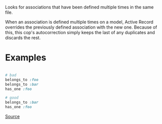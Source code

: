 
Looks for associations that have been defined multiple times in the same file.

When an association is defined multiple times on a model, Active Record overrides the
previously defined association with the new one. Because of this, this cop's autocorrection
simply keeps the last of any duplicates and discards the rest.

# Examples

```ruby

# bad
belongs_to :foo
belongs_to :bar
has_one :foo

# good
belongs_to :bar
has_one :foo
```

[Source](http://www.rubydoc.info/gems/rubocop/RuboCop/Cop/Rails/DuplicateAssociation)